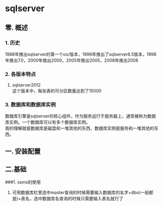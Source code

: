 # sqlserver

## 零. 概述
### 1. 历史
1988年推出sqlserver的第一个os/版本，1996年推出了sqlserver6.5版本，1998年推出7.0，2000年推出2000，2005年推出2005，2008年推出2008  
### 2. 各版本特点
1. sqlserver2012  
这个版本中，每张表的可分区数量达到了15000
### 3. 数据库和数据库实例
数据库引擎是sqlserver的核心组件，作为服务运行于服务器上，通常被称为数据库实例。一个数据库可以有多个数据库实例。  
我的理解就是数据库是磁盘和一堆其他的东西，数据库实例是服务和一堆其他的东西。

## 一. 安装配置
## 二.基础
###1. ssms的使用
1. 可用数据库栏里选中master查询的时候需要输入数据库的名字+dbo(一般都是)+表名，选中数据库名查询的时候只需要输入表名就行了
